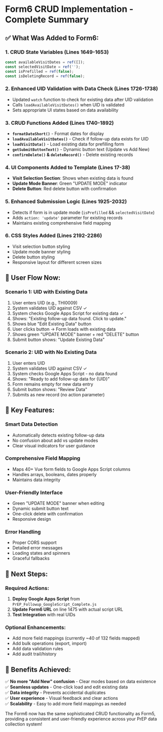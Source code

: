 # Form6 CRUD Implementation - Complete Summary

## ✅ **What Was Added to Form6:**

### 1. **CRUD State Variables** (Lines 1649-1653)
```javascript
const availableVisitDates = ref([]);
const selectedVisitDate = ref('');
const isPrefilled = ref(false);
const isDeletingRecord = ref(false);
```

### 2. **Enhanced UID Validation with Data Check** (Lines 1726-1738)
- Updated `watch` function to check for existing data after UID validation
- Calls `loadAvailableVisitDates()` when UID is validated
- Sets appropriate UI states based on data availability

### 3. **CRUD Functions Added** (Lines 1740-1892)
- **`formatDateShort()`** - Format dates for display
- **`loadAvailableVisitDates()`** - Check if follow-up data exists for UID
- **`loadVisitData()`** - Load existing data for prefilling form
- **`getSubmitButtonText()`** - Dynamic button text (Update vs Add New)
- **`confirmDelete()` & `deleteRecord()`** - Delete existing records

### 4. **UI Components Added to Template** (Lines 17-38)
- **Visit Selection Section**: Shows when existing data is found
- **Update Mode Banner**: Green "UPDATE MODE" indicator
- **Delete Button**: Red delete button with confirmation

### 5. **Enhanced Submission Logic** (Lines 1925-2032)
- Detects if form is in update mode (`isPrefilled` && `selectedVisitDate`)
- Adds `action: 'update'` parameter for existing records
- Maintains existing comprehensive field mapping

### 6. **CSS Styles Added** (Lines 2192-2286)
- Visit selection button styling
- Update mode banner styling
- Delete button styling
- Responsive layout for different screen sizes

## 🔄 **User Flow Now:**

### **Scenario 1: UID with Existing Data**
1. User enters UID (e.g., THI0009)
2. System validates UID against CSV ✓
3. System checks Google Apps Script for existing data ✓
4. Shows: "Existing follow-up data found. Click to update."
5. Shows blue "Edit Existing Data" button
6. User clicks button → Form loads with existing data
7. Shows green "UPDATE MODE" banner + red "DELETE" button
8. Submit button shows: "Update Existing Data"

### **Scenario 2: UID with No Existing Data**
1. User enters UID
2. System validates UID against CSV ✓
3. System checks Google Apps Script - no data found
4. Shows: "Ready to add follow-up data for {UID}"
5. Form remains empty for new data entry
6. Submit button shows: "Review Data"
7. Submits as new record (no action parameter)

## 🎯 **Key Features:**

### **Smart Data Detection**
- Automatically detects existing follow-up data
- No confusion about add vs update modes
- Clear visual indicators for user guidance

### **Comprehensive Field Mapping**
- Maps 40+ Vue form fields to Google Apps Script columns
- Handles arrays, booleans, dates properly
- Maintains data integrity

### **User-Friendly Interface**
- Green "UPDATE MODE" banner when editing
- Dynamic submit button text
- One-click delete with confirmation
- Responsive design

### **Error Handling**
- Proper CORS support
- Detailed error messages
- Loading states and spinners
- Graceful fallbacks

## 🔧 **Next Steps:**

### **Required Actions:**
1. **Deploy Google Apps Script** from `PrEP_Followup_GoogleScript_Complete.js`
2. **Update Form6 URL** on line 1475 with actual script URL
3. **Test Integration** with real UIDs

### **Optional Enhancements:**
- Add more field mappings (currently ~40 of 132 fields mapped)
- Add bulk operations (export, import)
- Add data validation rules
- Add audit trail/history

## 🚀 **Benefits Achieved:**

✅ **No more "Add New" confusion** - Clear modes based on data existence  
✅ **Seamless updates** - One-click load and edit existing data  
✅ **Data integrity** - Prevents accidental duplicates  
✅ **User experience** - Visual feedback and clear actions  
✅ **Scalability** - Easy to add more field mappings as needed  

The Form6 now has the same sophisticated CRUD functionality as Form5, providing a consistent and user-friendly experience across your PrEP data collection system!